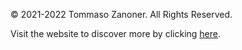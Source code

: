<p>&copy; 2021-2022 Tommaso Zanoner. All Rights Reserved.</p>
Visit the website to discover more by clicking <a href="https://tommasozanoner.eu/legal/copyright">here</a>.